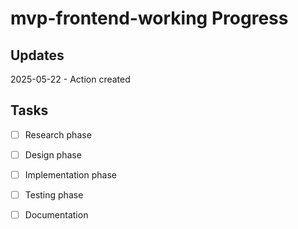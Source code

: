 # mvp-frontend-working Progress

## Updates

2025-05-22 - Action created

## Tasks

- [ ] Research phase
- [ ] Design phase
- [ ] Implementation phase
- [ ] Testing phase
- [ ] Documentation

